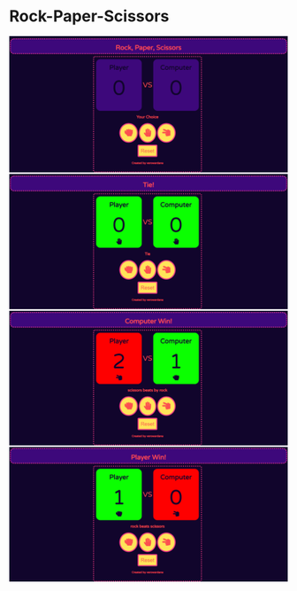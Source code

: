 # Rock-Paper-Scissors

![alt text](https://github.com/4lasR0ban/Rock-Paper-Scissors/blob/master/Initial%20view%20-%20Rock%2C%20Paper%2C%20Scissors.png?raw=true)
![alt text](https://github.com/4lasR0ban/Rock-Paper-Scissors/blob/master/Draw%20view%20-%20Rock%2C%20Paper%2C%20Scissors.png?raw=true)
![alt text](https://github.com/4lasR0ban/Rock-Paper-Scissors/blob/master/Lose%20view%20-%20Rock%2C%20Paper%2C%20Scissors.png?raw=true)
![alt text](https://github.com/4lasR0ban/Rock-Paper-Scissors/blob/master/Win%20View%20-%20Rock%2C%20Paper%2C%20Scissors.png?raw=true)

